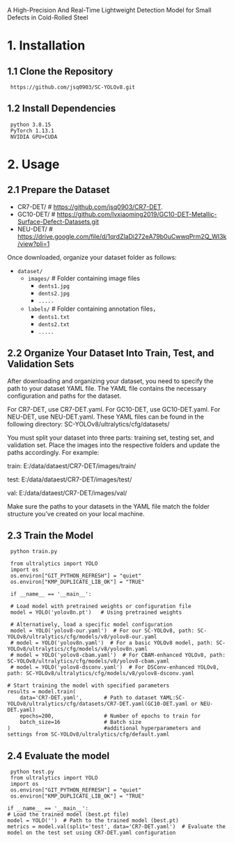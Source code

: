 A High-Precision And Real-Time Lightweight Detection Model for Small Defects in Cold-Rolled Steel

# 1. Installation
## 1.1 Clone the Repository
     https://github.com/jsq0903/SC-YOLOv8.git
     
## 1.2 Install Dependencies
     python 3.8.15
     PyTorch 1.13.1
     NVIDIA GPU+CUDA
# 2. Usage
## 2.1 Prepare the Dataset

- CR7-DET/         # https://github.com/jsq0903/CR7-DET.
- GC10-DET/        # https://github.com/lvxiaoming2019/GC10-DET-Metallic-Surface-Defect-Datasets.git
- NEU-DET/         # https://drive.google.com/file/d/1qrdZlaDi272eA79b0uCwwqPrm2Q_WI3k/view?pli=1
  
Once downloaded, organize your dataset folder as follows:
- `dataset/`
  - `images/`          # Folder containing image files
    - `dents1.jpg`
    - `dents2.jpg`
    - `.....`
  - `labels/`          # Folder containing annotation files，
    - `dents1.txt`
    - `dents2.txt`
    - `.....`
## 2.2 Organize Your Dataset Into Train, Test, and Validation Sets
After downloading and organizing your dataset, you need to specify the path to your dataset YAML file. The YAML file contains the necessary configuration and paths for the dataset.

For CR7-DET, use CR7-DET.yaml.
For GC10-DET, use GC10-DET.yaml.
For NEU-DET, use NEU-DET.yaml.
These YAML files can be found in the following directory: SC-YOLOv8/ultralytics/cfg/datasets/

You must split your dataset into three parts: training set, testing set, and validation set. Place the images into the respective folders and update the paths accordingly. For example:

train:  E:/data/dataest/CR7-DET/images/train/

test:   E:/data/dataest/CR7-DET/images/test/

val:    E:/data/dataest/CR7-DET/images/val/

Make sure the paths to your datasets in the YAML file match the folder structure you’ve created on your local machine.
## 2.3 Train the Model
     python train.py

     from ultralytics import YOLO
     import os
     os.environ["GIT_PYTHON_REFRESH"] = "quiet"
     os.environ["KMP_DUPLICATE_LIB_OK"] = "TRUE"

     if __name__ == '__main__':
    
     # Load model with pretrained weights or configuration file
     model = YOLO('yolov8n.pt')   # Using pretrained weights 
    
     # Alternatively, load a specific model configuration
     model = YOLO('yolov8-our.yaml')  # For our SC-YOLOv8, path: SC-YOLOv8/ultralytics/cfg/models/v8/yolov8-our.yaml
     # model = YOLO('yolov8n.yaml')  # For a basic YOLOv8 model, path: SC-YOLOv8/ultralytics/cfg/models/v8/yolov8n.yaml
     # model = YOLO('yolov8-cbam.yaml')  # For CBAM-enhanced YOLOv8, path: SC-YOLOv8/ultralytics/cfg/models/v8/yolov8-cbam.yaml
     # model = YOLO('yolov8-dsconv.yaml')  # For DSConv-enhanced YOLOv8, path: SC-YOLOv8/ultralytics/cfg/models/v8/yolov8-dsconv.yaml

    # Start training the model with specified parameters
    results = model.train(
        data='CR7-DET.yaml',       # Path to dataset YAML:SC-YOLOv8/ultralytics/cfg/datasets/CR7-DET.yaml(GC10-DET.yaml or NEU-DET.yaml)
        epochs=200,                # Number of epochs to train for
        batch_size=16              # Batch size
    )                              #additional hyperparameters and settings from SC-YOLOv8/ultralytics/cfg/default.yaml
                                                                              
## 2.4 Evaluate the model
     python test.py 
     from ultralytics import YOLO
     import os
     os.environ["GIT_PYTHON_REFRESH"] = "quiet"
     os.environ["KMP_DUPLICATE_LIB_OK"] = "TRUE"

    if __name__ == '__main__':
    # Load the trained model (best.pt file)
    model = YOLO('')  # Path to the trained model (best.pt)
    metrics = model.val(split='test', data='CR7-DET.yaml')  # Evaluate the model on the test set using CR7-DET.yaml configuration



